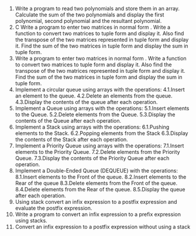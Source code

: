 1. Write a program to read two polynomials and store them in an array. Calculate the sum of the
two polynomials and display the first polynomial, second polynomial and the resultant
polynomial.
2. C Write a program to enter two matrices in normal form . Write a function to convert two
matrices to tuple form and display it. Also find the transpose of the two matrices represented
in tuple form and display it. Find the sum of the two matrices in tuple form and display the
sum in tuple form.
3. Write a program to enter two matrices in normal form . Write a function to convert two
matrices to tuple form and display it. Also find the transpose of the two matrices represented
in tuple form and display it. Find the sum of the two matrices in tuple form and display the
sum in tuple form.
4. Implement a circular queue using arrays with the operations:
4.1.Insert an element to the queue.
4.2.Delete an elements from the queue.
4.3.Display the contents of the queue after each operation.
5. Implement a Queue using arrays with the operations:
5.1.Insert elements to the Queue.
5.2.Delete elements from the Queue.
5.3.Display the contents of the Queue after each operation.
6. Implement a Stack using arrays with the operations:
6.1.Pushing elements to the Stack.
6.2.Popping elements from the Stack
6.3.Display the contents of the Stack after each operation.
7. Implement a Priority Queue using arrays with the operations:
7.1.Insert elements to the Priority Queue.
7.2.Delete elements from the Priority Queue.
7.3.Display the contents of the Priority Queue after each operation.
8. Implement a Double-Ended Queue (DEQUEUE) with the operations:
8.1.Insert elements to the Front of the queue.
8.2.Insert elements to the Rear of the queue
8.3.Delete elements from the Front of the queue.
8.4.Delete elements from the Rear of the queue.
8.5.Display the queue after each operation.
9. Using stack convert an infix expression to a postfix expression and evaluate the postfix
expression.
10. Write a program to convert an infix expression to a prefix expression using stacks.
11. Convert an infix expression to a postfix expression without using a stack
